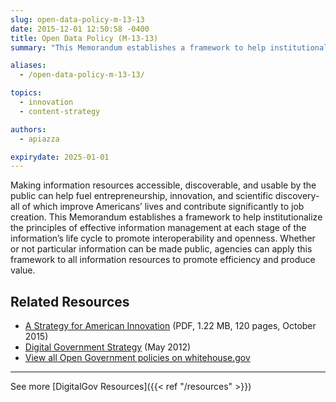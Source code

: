 ```yaml
---
slug: open-data-policy-m-13-13
date: 2015-12-01 12:50:58 -0400
title: Open Data Policy (M-13-13)
summary: "This Memorandum establishes a framework to help institutionalize the principles of effective information management at each stage of the information's life cycle to promote interoperability and openness."

aliases:
  - /open-data-policy-m-13-13/

topics:
  - innovation
  - content-strategy

authors:
  - apiazza

expirydate: 2025-01-01
---
```


Making information resources accessible, discoverable, and usable by the public can help fuel entrepreneurship, innovation, and scientific discovery- all of which improve Americans&#8217; lives and contribute significantly to job creation. This Memorandum establishes a framework to help institutionalize the principles of effective information management at each stage of the information&#8217;s life cycle to promote interoperability and openness. Whether or not particular information can be made public, agencies can apply this framework to all information resources to promote efficiency and produce value.

## Related Resources

- [A Strategy for American Innovation](https://obamawhitehouse.archives.gov/sites/default/files/strategy_for_american_innovation_october_2015.pdf) (PDF, 1.22 MB, 120 pages, October 2015)
- [Digital Government Strategy](https://obamawhitehouse.archives.gov/sites/default/files/omb/egov/digital-government/digital-government.html) (May 2012)
- [View all Open Government policies on whitehouse.gov](https://obamawhitehouse.archives.gov/open)

---

See more [DigitalGov Resources]({{< ref "/resources" >}})
